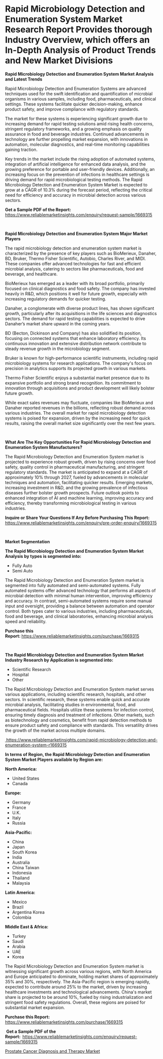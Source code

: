 <p><h1>Rapid Microbiology Detection and Enumeration System Market Research Report Provides thorough Industry Overview, which offers an In-Depth Analysis of Product Trends and New Market Divisions</h1></p><p><strong>Rapid Microbiology Detection and Enumeration System Market Analysis and Latest Trends</strong></p>
<p><p>Rapid Microbiology Detection and Enumeration Systems are advanced techniques used for the swift identification and quantification of microbial organisms in various samples, including food, pharmaceuticals, and clinical settings. These systems facilitate quicker decision-making, enhance product safety, and improve compliance with regulatory standards.</p><p>The market for these systems is experiencing significant growth due to increasing demand for rapid testing solutions amid rising health concerns, stringent regulatory frameworks, and a growing emphasis on quality assurance in food and beverage industries. Continued advancements in technology are further propelling market expansion, with innovations in automation, molecular diagnostics, and real-time monitoring capabilities gaining traction.</p><p>Key trends in the market include the rising adoption of automated systems, integration of artificial intelligence for enhanced data analysis, and the growing preference for portable and user-friendly devices. Additionally, an increasing focus on the prevention of infections in healthcare settings is driving demand for rapid microbiological testing methods. The Rapid Microbiology Detection and Enumeration System Market is expected to grow at a CAGR of 10.3% during the forecast period, reflecting the critical need for efficiency and accuracy in microbial detection across various sectors.</p></p>
<p><strong>Get a Sample PDF of the Report:&nbsp;</strong> <a href="https://www.reliablemarketinsights.com/enquiry/request-sample/1669315?utm_campaign=2935&utm_medium=2&utm_source=Github&utm_content=ia&utm_term=09032025&utm_id=rapid-microbiology-detection-and-enumeration-system">https://www.reliablemarketinsights.com/enquiry/request-sample/1669315</a></p>
<p>&nbsp;</p>
<p><strong>Rapid Microbiology Detection and Enumeration System Major Market Players</strong></p>
<p><p>The rapid microbiology detection and enumeration system market is characterized by the presence of key players such as BioMerieux, Danaher, BD, Bruker, Thermo Fisher Scientific, Autobio, Charles River, and MIDI. These companies offer advanced technologies for fast and efficient microbial analysis, catering to sectors like pharmaceuticals, food and beverage, and healthcare.</p><p>BioMerieux has emerged as a leader with its broad portfolio, primarily focused on clinical diagnostics and food safety. The company has invested heavily in R&D, which positions it well for future growth, especially with increasing regulatory demands for quicker testing.</p><p>Danaher, a conglomerate with diverse product lines, has shown significant growth, particularly after its acquisitions in the life sciences and diagnostics sectors. The demand for rapid testing capabilities is expected to drive Danaher’s market share upward in the coming years.</p><p>BD (Becton, Dickinson and Company) has also solidified its position, focusing on connected systems that enhance laboratory efficiency. Its continuous innovation and extensive distribution network contribute to steady revenue growth in the microbiology segment.</p><p>Bruker is known for high-performance scientific instruments, including rapid microbiology systems for research applications. The company's focus on precision in analytics supports its projected growth in various markets.</p><p>Thermo Fisher Scientific enjoys a substantial market presence due to its expansive portfolio and strong brand recognition. Its commitment to innovation through acquisitions and product development will likely bolster future growth.</p><p>While exact sales revenues may fluctuate, companies like BioMerieux and Danaher reported revenues in the billions, reflecting robust demand across various industries. The overall market for rapid microbiology detection systems is poised for expansion, driven by the increasing need for quick results, raising the overall market size significantly over the next few years.</p></p>
<p>&nbsp;</p>
<p><strong>What Are The Key Opportunities For Rapid Microbiology Detection and Enumeration System Manufacturers?</strong></p>
<p><p>The Rapid Microbiology Detection and Enumeration System market is projected to experience robust growth, driven by rising concerns over food safety, quality control in pharmaceutical manufacturing, and stringent regulatory standards. The market is anticipated to expand at a CAGR of approximately 10% through 2027, fueled by advancements in molecular techniques and automation, facilitating quicker results. Emerging markets, increasing investment in R&D, and the growing prevalence of infectious diseases further bolster growth prospects. Future outlook points to enhanced integration of AI and machine learning, improving accuracy and efficiency, thereby transforming microbiological testing in various industries.</p></p>
<p><strong>Inquire or Share Your Questions If Any Before Purchasing This Report:</strong> <a href="https://www.reliablemarketinsights.com/enquiry/pre-order-enquiry/1669315?utm_campaign=2935&utm_medium=2&utm_source=Github&utm_content=ia&utm_term=09032025&utm_id=rapid-microbiology-detection-and-enumeration-system">https://www.reliablemarketinsights.com/enquiry/pre-order-enquiry/1669315</a></p>
<p>&nbsp;</p>
<p><strong>Market Segmentation</strong></p>
<p><strong>The Rapid Microbiology Detection and Enumeration System Market Analysis by types is segmented into:</strong></p>
<p><ul><li>Fully Auto</li><li>Semi Auto</li></ul></p>
<p><p>The Rapid Microbiology Detection and Enumeration System market is segmented into fully automated and semi-automated systems. Fully automated systems offer advanced technology that performs all aspects of microbial detection with minimal human intervention, improving efficiency and accuracy. In contrast, semi-automated systems require some manual input and oversight, providing a balance between automation and operator control. Both types cater to various industries, including pharmaceuticals, food and beverage, and clinical laboratories, enhancing microbial analysis speed and reliability.</p></p>
<p><strong>Purchase this Report:&nbsp;</strong><a href="https://www.reliablemarketinsights.com/purchase/1669315?utm_campaign=2935&utm_medium=2&utm_source=Github&utm_content=ia&utm_term=09032025&utm_id=rapid-microbiology-detection-and-enumeration-system">https://www.reliablemarketinsights.com/purchase/1669315</a></p>
<p>&nbsp;</p>
<p><strong>The Rapid Microbiology Detection and Enumeration System Market Industry Research by Application is segmented into:</strong></p>
<p><ul><li>Scientific Research</li><li>Hospital</li><li>Other</li></ul></p>
<p><p>The Rapid Microbiology Detection and Enumeration System market serves various applications, including scientific research, hospitals, and other sectors. In scientific research, these systems enable quick and accurate microbial analysis, facilitating studies in environmental, food, and pharmaceutical fields. Hospitals utilize these systems for infection control, ensuring timely diagnosis and treatment of infections. Other markets, such as biotechnology and cosmetics, benefit from rapid detection methods to ensure product safety and compliance with standards. This versatility drives the growth of the market across multiple domains.</p></p>
<p><a href="https://www.reliablemarketinsights.com/rapid-microbiology-detection-and-enumeration-system-r1669315?utm_campaign=2935&utm_medium=2&utm_source=Github&utm_content=ia&utm_term=09032025&utm_id=rapid-microbiology-detection-and-enumeration-system">&nbsp;https://www.reliablemarketinsights.com/rapid-microbiology-detection-and-enumeration-system-r1669315</a></p>
<p><strong>In terms of Region, the Rapid Microbiology Detection and Enumeration System Market Players available by Region are:</strong></p>
<p>
    <p> <strong> North America: </strong>
        <ul>
            <li>United States</li>
            <li>Canada</li>
        </ul>
        </p> 
    <p> <strong> Europe: </strong>
        <ul>
            <li>Germany</li>
            <li>France</li>
            <li>U.K.</li>
            <li>Italy</li>
            <li>Russia</li>
        </ul>
        </p> 
    <p> <strong> Asia-Pacific: </strong>
        <ul>
            <li>China</li>
            <li>Japan</li>
            <li>South Korea</li>
            <li>India</li>
            <li>Australia</li>
            <li>China Taiwan</li>
            <li>Indonesia</li>
            <li>Thailand</li>
            <li>Malaysia</li>
        </ul>
        </p> 
    <p> <strong> Latin America: </strong>
        <ul>
            <li>Mexico</li>
            <li>Brazil</li>
            <li>Argentina Korea</li>
            <li>Colombia</li>
        </ul>
        </p> 
    <p> <strong> Middle East & Africa: </strong>
        <ul>
            <li>Turkey</li>
            <li>Saudi</li>
            <li>Arabia</li>
            <li>UAE</li>
            <li>Korea</li>
        </ul>
    </p>
    </p>
<p><p>The Rapid Microbiology Detection and Enumeration System market is witnessing significant growth across various regions, with North America and Europe anticipated to dominate, holding market shares of approximately 35% and 30%, respectively. The Asia-Pacific region is emerging rapidly, expected to contribute around 25% to the market, driven by increasing healthcare investments and technological advancements. China's market share is projected to be around 10%, fueled by rising industrialization and stringent food safety regulations. Overall, these regions are poised for substantial market expansion.</p></p>
<p><strong>Purchase this Report: </strong><a href="https://www.reliablemarketinsights.com/purchase/1669315?utm_campaign=2935&utm_medium=2&utm_source=Github&utm_content=ia&utm_term=09032025&utm_id=rapid-microbiology-detection-and-enumeration-system">https://www.reliablemarketinsights.com/purchase/1669315</a></p>
<p>&nbsp;<strong>Get a Sample PDF of the Report:&nbsp;&nbsp;</strong><a href="https://www.reliablemarketinsights.com/enquiry/request-sample/1669315?utm_campaign=2935&utm_medium=2&utm_source=Github&utm_content=ia&utm_term=09032025&utm_id=rapid-microbiology-detection-and-enumeration-system">https://www.reliablemarketinsights.com/enquiry/request-sample/1669315</a></p>
<p><strong></strong></p>
<p><p><a href="https://github.com/birbamanan03/Market-Research-Report-List-1/blob/main/prostate-cancer-diagnosis-and-therapy-market.md?utm_campaign=2935&utm_medium=2&utm_source=Github&utm_content=ia&utm_term=09032025&utm_id=rapid-microbiology-detection-and-enumeration-system">Prostate Cancer Diagnosis and Therapy Market</a></p></p>